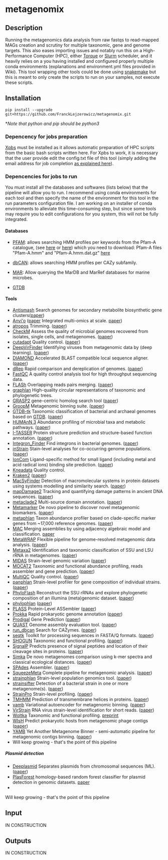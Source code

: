 # metagenomix

## Description

Running the metagenomics data analysis from raw fastqs to read-mapped MAGs 
creation and scrutiny for multiple taxonomic, gene and genome targets.
This also eases importing issues and notably run this on a High-Performance 
Computer (HPC), either [Torque](http://docs.adaptivecomputing.com/torque/4-0-2/help.htm) 
or [Slurm](https://slurm.schedmd.com/documentation.html) scheduler, and it 
heavily relies on a you having installed and configured properly multiple conda
environments (explanations and environment.yml files provided in Wiki). 
This tool wrapping other tools could be done using 
[snakemake](https://snakemake.readthedocs.io/en/stable/) but this is meant to 
only create the scripts to run on your samples, not execute these scripts.

## Installation
```
pip install --upgrade git+https://github.com/FranckLejzerowicz/metagenomix.git
```

*_Note that python and pip should be python3_

### Depencency for jobs preparation

[Xpbs](https://github.com/FranckLejzerowicz/Xpbs) must be installed as it 
allows automatic preparation of HPC scripts from the basic bash scripts
written here. For Xpbs to work, it is necessary that the user provide edit the 
config.txt file of this tool (simply adding the email address for job completion
[as explained here](https://github.com/FranckLejzerowicz/Xpbs#requisite)).

### Depencencies for jobs to run

You must install all the databases and softwares (lists below) that the pipeline
will allow you to run. I recommend using conda environments for each tool and 
then specify the name of the environment for this tool in the run parameters
configuration file. I am working on an installer of conda environments to 
alleviate this time-consuming step, but since some tools may require you to edit
configurations for you system, this will not be fully integrated.  

#### Databases

* [PFAM](http://pfam.xfam.org/): allows searching HMM profiles per keywords from the Pfam-A catalogue,
(see [here](https://doi.org/10.1093/nar/gkp985) or 
[here](https://academic.oup.com/nar/article/38/suppl_1/D211/3112325?searchresult=1#64944278)) 
which you need to download: Pfam-A files "Pfam-A.hmm" and "Pfam-A.hmm.dat.gz"
[here](http://ftp.ebi.ac.uk/pub/databases/Pfam/releases)

* [dbCAN](https://bcb.unl.edu/dbCAN/): allows searching HMM profiles per CAZy subfamily.

* [MAR](https://mmp2.sfb.uit.no/databases/): Allow querying the MarDB and MarRef databases for marine microbes. 

* [GTDB](https://gtdb.ecogenomic.org/)


#### Tools

* [Antismash](https://antismash.secondarymetabolites.org/#!/start) Search genomes for secondary metabolite biosynthetic gene clusters([paper](https://academic.oup.com/nar/article/45/W1/W36/3778252))
* [Anvi'o](https://anvio.org/) ([paper](https://www.nature.com/articles/s41564-020-00834-3) Integrated multi-omics at scale. [paper](https://peerj.com/articles/1319/?testing))
* [atropos](https://github.com/jdidion/atropos) Trimming. ([paper](http://journal.embnet.org/index.php/embnetjournal/article/view/200))
* [CheckM](https://github.com/Ecogenomics/CheckM) Assess the quality of microbial genomes recovered from isolates, single cells, and metagenomes. ([paper](https://genome.cshlp.org/content/25/7/1043))
* [cutadapt](https://cutadapt.readthedocs.io/en/stable/) Quality control. ([paper](http://journal.embnet.org/index.php/embnetjournal/article/view/200))
* [DeepVirFinder](https://github.com/jessieren/DeepVirFinder) Identifying viruses from metagenomic data by (deep learning). ([paper](https://link.springer.com/article/10.1007/s40484-019-0187-4))
* [DIAMOND](https://github.com/bbuchfink/diamond) Accelerated BLAST compatible local sequence aligner. ([paper](https://www.nature.com/articles/s41592-021-01101-x))
* [dRep](https://github.com/MrOlm/drep) Rapid comparison and dereplication of genomes. ([paper](https://www.nature.com/articles/ismej2017126))
* [FastQC](https://github.com/s-andrews/FastQC) A quality control analysis tool for high throughput sequencing data.
* [FLASh](http://www.cbcb.umd.edu/software/flash) Overlapping reads pairs merging. ([paper](https://www.ncbi.nlm.nih.gov/pmc/articles/PMC3198573/))
* [graphlan](https://github.com/biobakery/graphlan) High-quality circular representations of taxonomic and phylogenetic trees.
* [GRASP2](https://sourceforge.net/projects/grasp2/) gene-centric homolog search tool ([paper](https://bmcbioinformatics.biomedcentral.com/articles/10.1186/s12859-019-2818-1))
* [GroopM](https://github.com/Ecogenomics/GroopM) Metagenomic binning suite. ([paper](https://peerj.com/articles/603/))
* [GTDB-tk](https://ecogenomics.github.io/GTDBTk/index.html) Taxonomic classification of bacterial and archaeal genomes based on [GTDB](https://gtdb.ecogenomic.org/). ([paper](https://academic.oup.com/bioinformatics/article/36/6/1925/5626182))
* [HUMAnN 3](https://huttenhower.sph.harvard.edu/humann/) Abundance profiling of microbial taxa and metabolic pathways. ([paper](https://elifesciences.org/articles/65088))
* [I-TASSER](https://zhanggroup.org/I-TASSER/) Protein structure prediction and structure-based function annotation. ([paper](https://www.nature.com/articles/nmeth.3213))
* [Integron_Finder](https://github.com/gem-pasteur/Integron_Finder) Find integrons in bacterial genomes. ([paper](https://academic.oup.com/nar/article/44/10/4539/2516972?login=false))
* [inStrain](https://github.com/MrOlm/inStrain) Stain-level analyses for co-occurring genome populations. ([paper](https://www.nature.com/articles/s41587-020-00797-0))
* [IonCom](https://zhanggroup.org/IonCom/) Ligand-specific method for small ligand (including metal and acid radical ions) binding site prediction. ([paper](https://academic.oup.com/bioinformatics/article/32/21/3260/2415108?login=true))
* [Kneadata](https://github.com/biobakery/kneaddata) Quality control.
* [Kraken2](https://github.com/DerrickWood/kraken2) ([paper](https://genomebiology.biomedcentral.com/articles/10.1186/s13059-019-1891-0))
* [MacSyFinder](https://github.com/gem-pasteur/macsyfinder) Detection of macromolecular systems in protein datasets using systems modelling and similarity search. ([paper](https://journals.plos.org/plosone/article?id=10.1371/journal.pone.0110726))
* [mapDamage2](https://ginolhac.github.io/mapDamage/) Tracking and quantifying damage patterns in ancient DNA sequences. ([paper](https://academic.oup.com/bioinformatics/article/29/13/1682/184965?login=true))
* [metaclade2](http://gitlab.lcqb.upmc.fr/vicedomini/metaclade2) Multi-source domain annotation. ([paper](https://microbiomejournal.biomedcentral.com/articles/10.1186/s40168-018-0532-2))
* [Metamarker](https://bitbucket.org/mkoohim/metamarker) De novo pipeline to discover novel metagenomic biomarkers. ([paper](https://academic.oup.com/bioinformatics/article/35/19/3812/5368527))
* [metaphlan](https://huttenhower.sph.harvard.edu/metaphlan/) Taxon abundance profiler based on clade-specific marker genes from ~17,000 reference genomes. ([paper](https://elifesciences.org/articles/65088))
* [MAC](https://github.com/bioinfomaticsCSU/MAC) Merging assemblies by using adjacency algebraic model and classification. [paper](https://doi.org/10.3389/fgene.2019.01396)
* [MetaWRAP](https://github.com/bxlab/metaWRAP) Flexible pipeline for genome-resolved metagenomic data analysis. ([paper](https://microbiomejournal.biomedcentral.com/articles/10.1186/s40168-018-0541-1))
* [Metaxa2](https://microbiology.se/software/metaxa2/) Identification and taxonomic classification of SSU and LSU rRNA in metagenomes. ([paper](https://onlinelibrary.wiley.com/doi/10.1111/1755-0998.12399))
* [MIDAS](https://github.com/snayfach/MIDAS) Strain-level genomic variation ([paper](https://genome.cshlp.org/content/26/11/1612.short))
* [MOCAT2](https://mocat.embl.de/) Taxonomic and functional abundance profiling, reads assembler and gene prediction. ([paper](https://academic.oup.com/bioinformatics/article/32/16/2520/1743334))
* [MultiQC](https://github.com/ewels/MultiQC) Quality control. ([paper](https://academic.oup.com/bioinformatics/article/32/19/3047/2196507))
* [panphlan](https://github.com/segatalab/panphlan) Strain-level profiler for gene composition of individual strains. ([paper](https://elifesciences.org/articles/65088))
* [PhyloFlash](http://hrgv.github.io/phyloFlash/) Reconstruct the SSU rRNAs and explore phylogenetic composition of an illumina (meta)genomic dataset. ([paper](https://journals.asm.org/doi/10.1128/mSystems.00920-20))
* [phylophlan](https://huttenhower.sph.harvard.edu/phylophlan/) ([paper](https://www.nature.com/articles/s41467-020-16366-7))
* [PLASS](https://github.com/soedinglab/plass) Protein-Level ASSembler ([paper](https://www.nature.com/articles/s41592-019-0437-4))
* [Prokka](https://github.com/tseemann/prokka) Rapid prokaryotic genome annotation ([paper](https://academic.oup.com/bioinformatics/article/30/14/2068/2390517))
* [Prodigal](https://github.com/hyattpd/Prodigal) Gene Prediction ([paper](https://bmcbioinformatics.biomedcentral.com/articles/10.1186/1471-2105-11-119))
* [QUAST](http://cab.spbu.ru/software/quast/) Genome assembly evaluation tool. ([paper](http://quast.sourceforge.net/))
* [run_dbcan](https://github.com/linnabrown/run_dbcan) Search for CAZymes. ([paper](https://doi.org/10.1093/nar/gkx894))
* [seqtk](https://github.com/lh3/seqtk) Toolkit for processing sequences in FASTA/Q formats. ([paper](https://docs.csc.fi/apps/seqtk/))
* [SHOGUN](https://github.com/knights-lab/SHOGUN) Taxonomic and functional profiling. ([paper](https://academic.oup.com/bioinformatics/article/36/13/4088/5828930?login=true))
* [SignalP](https://services.healthtech.dtu.dk/service.php?SignalP-6.0) Predicts presence of signal peptides and location of their cleavage sites in proteins. ([paper](https://link.springer.com/article/10.1007/s10930-019-09838-3))
* [Simka](https://gatb.inria.fr/software/simka/) De novo metagenomes comparison using k-mer spectra and classical ecological distances. ([paper](https://peerj.com/articles/cs-94/))
* [SPAdes](http://cab.spbu.ru/files/release3.15.3/manual.html) Assembler. ([paper](https://currentprotocols.onlinelibrary.wiley.com/doi/abs/10.1002/cpbi.102))
* [SqueezeMeta](https://github.com/jtamames/SqueezeMeta) Complete pipeline for metagenomic analysis. ([paper](https://www.frontiersin.org/articles/10.3389/fmicb.2018.03349/full))
* [strainphlan](http://segatalab.cibio.unitn.it/tools/strainphlan/) Strain-level population genomics tool. ([paper](https://elifesciences.org/articles/65088))
* [strainsifter](https://github.com/bhattlab/StrainSifter) Detection of a bacterial strain in one or more metagenome(s). ([paper](https://www.nature.com/articles/s41591-018-0202-8?sf200127381=1))
* [StrainPro](https://github.com/hsinnan75/StrainPro#download) Strain-level profiling. ([paper](https://www.biorxiv.org/content/10.1101/807149v1.article-metrics))
* [TMHMM](https://services.healthtech.dtu.dk/service.php?TMHMM-2.0) Prediction of transmembrane helices in proteins. ([paper](https://www.sciencedirect.com/science/article/abs/pii/S0022283600943158?via%3Dihub))
* [vamb](https://github.com/RasmussenLab/) Variational autoencoder for metagenomic binning. ([paper](https://www.nature.com/articles/s41587-020-00777-4))
* [VirStrain](https://github.com/liaoherui/VirStrain) RNA virus strain-level identification for short reads. ([paper](https://www.biorxiv.org/content/10.1101/2020.12.21.423722v2.abstract))
* [Woltka](https://github.com/qiyunzhu/woltka) Taxonomic and functional profiling. [preprint](https://www.biorxiv.org/content/10.1101/2021.04.04.438427v1.abstract)
* [WIsH](https://github.com/soedinglab/WIsH) Predict prokaryotic hosts from metagenomic phage contigs ([paper](https://academic.oup.com/bioinformatics/article/33/19/3113/3964377))
* [YAMB](https://github.com/laxeye/YAMB) Yet Another Metagenome Binner - semi-automatic pipeline for metagenomic contigs binning. ([paper](https://www.biorxiv.org/content/10.1101/521286v1))
* Will keep growing - that's the point of this pipeline

##### Plasmid detection

* [Deeplasmid](https://github.com/wandreopoulos/deeplasmid) Separates plasmids from chromosomal sequences (ML). ([paper](https://academic.oup.com/nar/advance-article/doi/10.1093/nar/gkab1115/6454267))
* [PlasForest](https://github.com/leaemiliepradier/PlasForest) homology-based random forest classifier for plasmid detection in genomic datasets. [paper](https://doi.org/10.1186/s12859-021-04270-w)
* 
Will keep growing - that's the point of this pipeline



## Input

IN CONSTRUCTION

## Outputs

IN CONSTRUCTION
